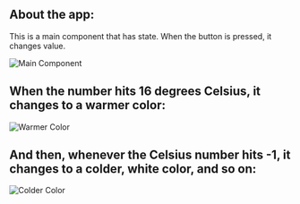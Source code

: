 ## About the app:

This is a main component that has state. When the button is pressed, it changes value.

![Main Component](https://github.com/lukajincharadze/React-Temperature-Control/assets/116554878/27fb69e0-314c-4f79-97c8-9202018555cc)

## When the number hits 16 degrees Celsius, it changes to a warmer color:

![Warmer Color](https://github.com/lukajincharadze/React-Temperature-Control/assets/116554878/01e7bede-acac-4cd7-b8e8-27aa2f070c86)

## And then, whenever the Celsius number hits -1, it changes to a colder, white color, and so on:

![Colder Color](https://github.com/lukajincharadze/React-Temperature-Control/assets/116554878/8373eb81-5ed8-4b02-a5c1-2ee1a63f4fcc)
